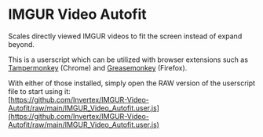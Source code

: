 # IMGUR Video Autofit
Scales directly viewed IMGUR videos to fit the screen instead of expand beyond.

This is a userscript which can be utilized with browser extensions such as [Tampermonkey](https://chrome.google.com/webstore/detail/tampermonkey/dhdgffkkebhmkfjojejmpbldmpobfkfo?hl=en) (Chrome) and [Greasemonkey](https://addons.mozilla.org/en-CA/firefox/addon/greasemonkey/) (Firefox).

With either of those installed, simply open the RAW version of the userscript file to start using it:</br>
 [https://github.com/Invertex/IMGUR-Video-Autofit/raw/main/IMGUR_Video_Autofit.user.js](https://github.com/Invertex/IMGUR-Video-Autofit/raw/main/IMGUR_Video_Autofit.user.js)

